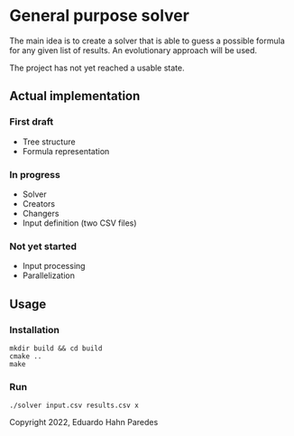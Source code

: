 # General purpose solver

The main idea is to create a solver that is able to guess a possible formula for any given list of results.
An evolutionary approach will be used.

The project has not yet reached a usable state.

## Actual implementation

### First draft
- Tree structure
- Formula representation

### In progress
- Solver
- Creators
- Changers
- Input definition (two CSV files)

### Not yet started
- Input processing
- Parallelization

## Usage
### Installation
```
mkdir build && cd build
cmake ..
make
```

### Run
```
./solver input.csv results.csv x
```

Copyright 2022, Eduardo Hahn Paredes